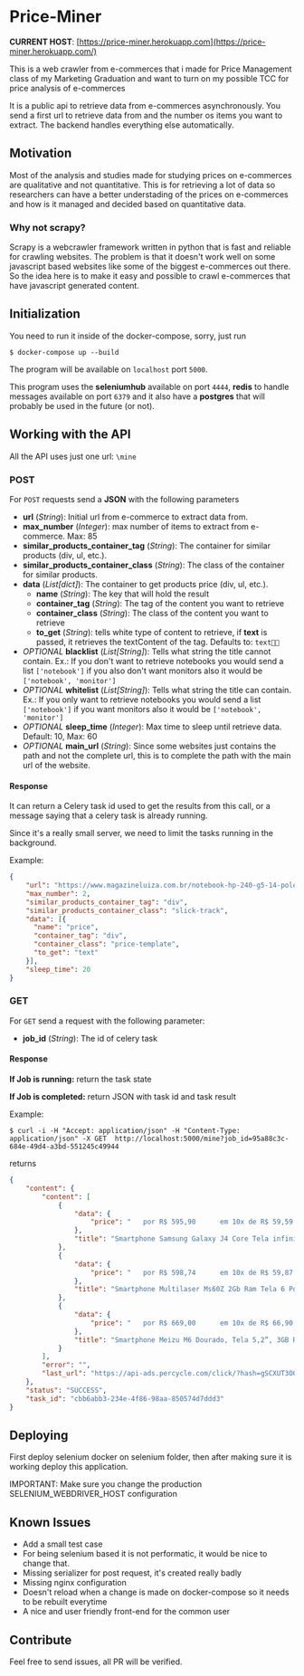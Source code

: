 # Price-Miner
**CURRENT HOST**: 
[https://price-miner.herokuapp.com](https://price-miner.herokuapp.com/)

This is a web crawler from e-commerces that i made for Price Management class of my Marketing Graduation and want to turn on my possible TCC for price analysis of e-commerces

It is a public api to retrieve data from e-commerces asynchronously. You send a first url to retrieve data from and the number os items you want to extract. The 
backend handles everything else automatically.

## Motivation
Most of the analysis  and studies made for studying prices on e-commerces are qualitative and not quantitative. This is for retrieving a lot of data so
researchers can have a better understading of the prices on e-commerces and how is it managed and decided based on quantitative data.

### Why not scrapy?
Scrapy is a webcrawler framework written in python that is fast and reliable for crawling websites. The problem is that it doesn't work well on some
javascript based websites like some of the biggest e-commerces out there. So the idea here is to make it easy and possible to crawl e-commerces that 
have javascript generated content.

## Initialization
You need to run it inside of the docker-compose, sorry, just run
   
    $ docker-compose up --build

The program will be available on `localhost` port `5000`.

This program uses the **seleniumhub** available on port `4444`, **redis** to handle messages available on port `6379` and it also have a **postgres** 
that will probably be used in the future (or not).

## Working with the API

All the API uses just one url: `\mine`

### POST
For `POST` requests send a **JSON** with the following parameters

+ **url** (*String*): Initial url from e-commerce to extract data from.
+ **max_number** (*Integer*): max number of items to extract from e-commerce. Max: 85
+ **similar_products_container_tag** (*String*): The container for similar products (div, ul, etc.).
+ **similar_products_container_class** (*String*): The class of the container for similar products.
+ **data** (*List[dict]*): The container to get products price (div, ul, etc.).
    + **name** (*String*): The key that will hold the result
    + **container_tag** (*String*): The tag of the content you want to retrieve
    + **container_class** (*String*): The class of the content you want to retrieve
    + **to_get** (*String*): tells white type of content to retrieve, if **text** is passed, it retrieves the 
    textContent of the tag. Defaults to: `text￿￿`
+ *OPTIONAL* **blacklist** (*List[String]*): Tells what string the title cannot contain. Ex.: If you don't
                                    want to retrieve notebooks you would send a list `['notebook']`
                                    if you also don't want monitors also it would be `['notebook', 'monitor']`
+ *OPTIONAL* **whitelist** (*List[String]*): Tells what string the title can contain. Ex.: If you only
                                    want to retrieve notebooks you would send a list `['notebook']`
                                    if you want monitors also it would be `['notebook', 'monitor']`
+ *OPTIONAL* **sleep_time** (*Integer*): Max time to sleep until retrieve data. Default: 10, Max: 60
+ *OPTIONAL* **main_url** (*String*): Since some websites just contains the path and not the complete url, this is to
complete the path with the main url of the website.

#### Response
It can return a Celery task id used to get the results from this call, or a message saying that a celery task is already running.

Since it's a really small server, we need to limit the tasks running in the background.


Example:
```json
{
	"url": "https://www.magazineluiza.com.br/notebook-hp-240-g5-14-polegadas-i3-6006u-4gb-500gb-dvdrw-win-10-pro/p/7280842/in/note/",
	"max_number": 2,
	"similar_products_container_tag": "div",
	"similar_products_container_class": "slick-track",
	"data": [{
	  "name": "price",
	  "container_tag": "div",
	  "container_class": "price-template",
	  "to_get": "text"
    }],
	"sleep_time": 20
}
```

### GET

For `GET` send a request with the following parameter:
 
+ **job_id** (*String*): The id of celery task

#### Response
**If Job is running:**
return the task state

**If Job is completed:**
return JSON with task id and task result

Example:

```
$ curl -i -H "Accept: application/json" -H "Content-Type: application/json" -X GET  http://localhost:5000/mine?job_id=95a88c3c-684e-49d4-a3bd-551245c49944
```

returns 
```json
{
    "content": {
        "content": [
            {
                "data": {
                    "price": "   por R$ 595,90      em 10x de R$ 59,59 sem juros "
                },
                "title": "Smartphone Samsung Galaxy J4 Core Tela infinita de 6 Câmera Frontal de 5MP Android Go 8.1- Preto - Galaxy J4 Core - Magazine Luiza"
            },
            {
                "data": {
                    "price": "   por R$ 598,74      em 10x de R$ 59,87 sem juros "
                },
                "title": "Smartphone Multilaser Ms60Z 2Gb Ram Tela 6 Pol. Ips Hd 16Gb Android 8.1 Câmera 13Mp+13Mp Com Sensor Digital Preto + Cartão Memória 32Gb - NB741 - Smartphone - Magazine Luiza"
            },
            {
                "data": {
                    "price": "   por R$ 669,00      em 10x de R$ 66,90 sem juros "
                },
                "title": "Smartphone Meizu M6 Dourado, Tela 5,2”, 3GB Ram, 32GB, Câmara 13MP/8MP, Dual Sim - Smartphone - Magazine Luiza"
            }
        ],
        "error": "",
        "last_url": "https://api-ads.percycle.com/click/?hash=gSCXUT3OOVKVqLNshqamxvgJ6e8UChYepRPPpaqmZ%2BCnRNMHK4RpbN9RyD9if1ItUM8h%2FR%2FtabAc4TJZiyHboht3WwAjp0H%2BvswRad3QQxF7JP4CTFeJlYjgYxtBRvKOrlznkE1vwfGgkKazOUJhOdD3RQtQ1I1QTYnnck6DtXUHkrGhp26PNc0ErjugJKzBGX%2BxizRO%2BOboeEiSo7aSNyplLNdBsIctrjtOR9lUUXUhjxiEDcfB%2B4Cp2k%2BhIHyPXe4AXTSObkYfl6xKaYvY7bNpV%2FOk2qxmTAkJkJ2yk4CV686rxLYAxfwFarHdhmHXZwmkLZk5x51wZHcgxvrfvmKvslAA4lOXPThDyh%2Bi4YXu5LezSevgo1xaLgS%2B0tMV7%2Fk%2B4UK0SeRtOsVSLIxwRHeHB%2FcGbynWHnurAVFcxGMy7WgS4cla1b88EPo0oEvEkLrUplD7IPPJzLVhE5DRto3mBvAg7SlC0jKJJEAnguMljSJam5y%2F53YITXDKHk0tRlOYkQovej%2Fgz3sR7U7aLIdocfxmhb4jylqIcRPSSshR%2F1t6tNFLmWejmg8hpFWIbb5DWsxRuXBw37nXrvqDp9TDy%2B9CzcgiUdGsTE3gVXtuTUyIWXQk9CZRwZsQe09Kzv6f33BQ0UUcbWfxLYxWvHfYMHNeWRsrJ7kccp8Y%2B5y8Z7Fhlps%2BMhUth7z5XTqNoTwNhnIMj5lvW3DdfpGqBNEorm2Zk%2Fn1NUdhjOg4WGfoeBYr7ZR8zZu9JqwLMkaYJajgCgQjsikFXxVh7igX6w%3D%3D"
    },
    "status": "SUCCESS",
    "task_id": "cbb6abb3-234e-4f86-98aa-850574d7ddd3"
}
```

## Deploying
First deploy selenium docker on selenium folder, then after making sure it is working deploy this application.

IMPORTANT: Make sure you change the production SELENIUM_WEBDRIVER_HOST configuration

## Known Issues
+ Add a small test case
+ For being selenium based it is not performatic, it would be nice to change that.
+ Missing serializer for post request, it's created really badly
+ Missing nginx configuration
+ Doesn't reload when a change is made on docker-compose so it needs to be rebuilt everytime
+ A nice and user friendly front-end for the common user

## Contribute
Feel free to send issues, all PR will be verified.

